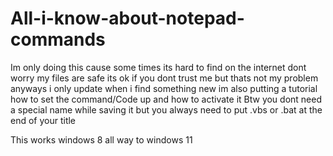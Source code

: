 # All-i-know-about-notepad-commands
Im only doing this cause some times its hard to find on the internet dont worry my files are safe its ok if you dont trust me but thats not my problem anyways i only update when i find something new im also putting a tutorial how to set the command/Code up and how to activate it Btw you dont need a special name while saving it but you always need to put .vbs or .bat at the end of your title 

This works windows 8 all way to windows 11
